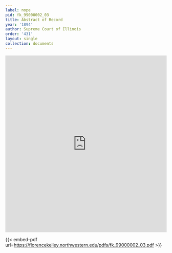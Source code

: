 ```yaml
---
label: nope
pid: fk_99000002_03
title: Abstract of Record
year: '1894'
author: Supreme Court of Illinois
order: '431'
layout: single
collection: documents
---
```

<iframe src="https://northwestern.app.box.com/embed/s/lx2y5vvcwugl1pm07bpjg6w4ieondoq1?sortColumn=date&view=list" width="100%" height="550" frameborder="0" allowfullscreen webkitallowfullscreen msallowfullscreen></iframe>


{{< embed-pdf url=https://florencekelley.northwestern.edu/pdfs/fk_99000002_03.pdf >}}